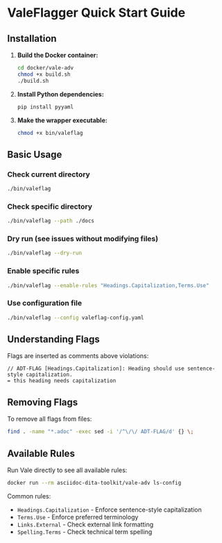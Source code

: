 # ValeFlagger Quick Start Guide

## Installation

1. **Build the Docker container:**
   ```bash
   cd docker/vale-adv
   chmod +x build.sh
   ./build.sh
   ```

2. **Install Python dependencies:**
   ```bash
   pip install pyyaml
   ```

3. **Make the wrapper executable:**
   ```bash
   chmod +x bin/valeflag
   ```

## Basic Usage

### Check current directory
```bash
./bin/valeflag
```

### Check specific directory
```bash
./bin/valeflag --path ./docs
```

### Dry run (see issues without modifying files)
```bash
./bin/valeflag --dry-run
```

### Enable specific rules
```bash
./bin/valeflag --enable-rules "Headings.Capitalization,Terms.Use"
```

### Use configuration file
```bash
./bin/valeflag --config valeflag-config.yaml
```

## Understanding Flags

Flags are inserted as comments above violations:
```adoc
// ADT-FLAG [Headings.Capitalization]: Heading should use sentence-style capitalization.
= this heading needs capitalization
```

## Removing Flags

To remove all flags from files:
```bash
find . -name "*.adoc" -exec sed -i '/^\/\/ ADT-FLAG/d' {} \;
```

## Available Rules

Run Vale directly to see all available rules:
```bash
docker run --rm asciidoc-dita-toolkit/vale-adv ls-config
```

Common rules:
- `Headings.Capitalization` - Enforce sentence-style capitalization
- `Terms.Use` - Enforce preferred terminology
- `Links.External` - Check external link formatting
- `Spelling.Terms` - Check technical term spelling
